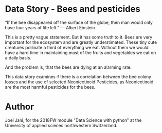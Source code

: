 # Data Story - Bees and pesticides
“If the bee disappeared off the surface of the globe, then man would only have four years of life left.” ― Albert Einstein

This is a pretty vague statement. But it has some truth to it. Bees are very important for the ecosystem and are greatly understimated. These tiny cute creatures pollinate a third of everything we eat. Without them we would have a hard time in maintaining most of the fruits and vegetables we eat on a daily basis.

And the problem is, that the bees are dying at an alarming rate.

This data story examines if there is a correlation between the bee colony losses and the use of selected Neonicotinoid Pesticides, as Neonicotinoid are the most harmful pesticides for the bees.

# Author
Joel Jani,
for the 2018FW module "Data Science with python" at the University of applied scienes northwestern Switzerland.
